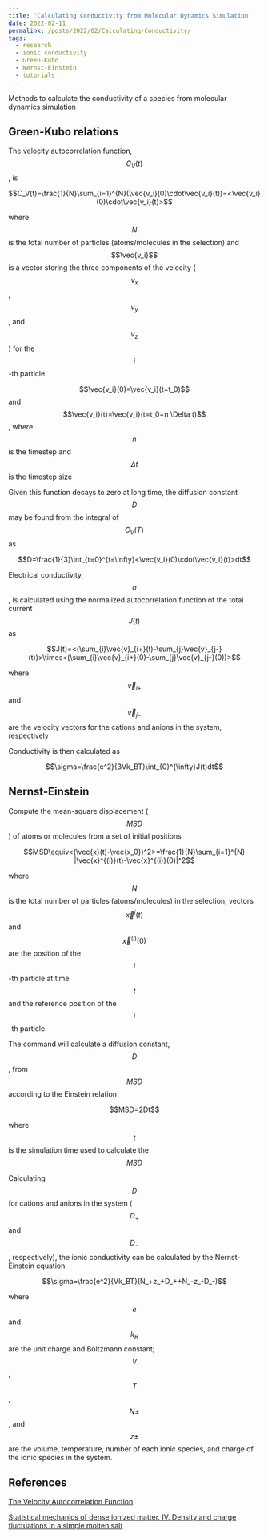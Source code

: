 ```yaml
---
title: 'Calculating Conductivity from Molecular Dynamics Simulation'
date: 2022-02-11
permalink: /posts/2022/02/Calculating-Conductivity/
tags:
  - research
  - ionic conductivity
  - Green-Kubo
  - Nernst-Einstein
  - tutorials
---
```


Methods to calculate the conductivity of a species from molecular dynamics simulation

## Green-Kubo relations
The velocity autocorrelation function, $$C_V(t)$$, is

<p style="text-align: center;">$$C_V(t)=\frac{1}{N}\sum_{i=1}^{N}(\vec{v_i}(0)\cdot\vec{v_i}(t))=<\vec{v_i}(0)\cdot\vec{v_i}(t)>$$</p>

where $$N$$ is the total number of particles (atoms/molecules in the selection) and $$\vec{v_i}$$ is a vector storing the three components of the velocity ($$v_x$$, $$v_y$$, and $$v_z$$) for the $$i$$-th particle.

$$\vec{v_i}(0)=\vec{v_i}(t=t_0)$$ and $$\vec{v_i}(t)=\vec{v_i}(t=t_0+n \Delta t)$$, where $$n$$ is the timestep and $$\Delta t$$ is the timestep size

Given this function decays to zero at long time, the diffusion constant $$D$$ may be found from the integral of $$C_V(T)$$ as

<p style="text-align: center;">$$D=\frac{1}{3}\int_{t=0}^{t=\infty}<\vec{v_i}(0)\cdot\vec{v_i}(t)>dt$$</p>

Electrical conductivity, $$\sigma$$, is calculated using the normalized autocorrelation function of the total current $$J(t)$$ as

<p style="text-align: center;">$$J(t)=<(\sum_{i}\vec{v}_{i+}(t)-\sum_{j}\vec{v}_{j-}(t))>\times<(\sum_{i}\vec{v}_{i+}(0)-\sum_{j}\vec{v}_{j-}(0))>$$</p>

where $$\vec{v}_{i+}$$ and $$\vec{v}_{j-}$$ are the velocity vectors for the cations and anions in the system, respectively

Conductivity is then calculated as

<p style="text-align: center;">$$\sigma=\frac{e^2}{3Vk_BT}\int_{0}^{\infty}J(t)dt$$</p>

## Nernst-Einstein
Compute the mean-square displacement ($$MSD$$) of atoms or molecules from a set of initial positions

<p style="text-align: center;">$$MSD\equiv<(\vec{x}(t)-\vec{x_0})^2>=\frac{1}{N}\sum_{i=1}^{N} |\vec{x}^{(i)}(t)-\vec{x}^{(i)}(0)|^2$$</p>

where $$N$$ is the total number of particles (atoms/molecules) in the selection, vectors $$\vec{x}^{i}(t)$$ and $$\vec{x}^{(i)}(0)$$ are the position of the $$i$$-th particle at time $$t$$ and the reference position of the $$i$$-th particle.

The command will calculate a diffusion constant, $$D$$, from $$MSD$$ according to the Einstein relation

<p style="text-align: center;">$$MSD=2Dt$$</p>

where $$t$$ is the simulation time used to calculate the $$MSD$$

Calculating $$D$$ for cations and anions in the system ($$D_+$$ and $$D_-$$, respectively), the ionic conductivity can be calculated by the Nernst-Einstein equation

<p style="text-align: center;">$$\sigma=\frac{e^2}{Vk_BT}(N_+z_+D_++N_-z_-D_-)$$</p>

where $$e$$ and $$k_B$$ are the unit charge and Boltzmann constant; $$V$$, $$T$$, $$N\pm$$, and $$z\pm$$ are the volume, temperature, number of each ionic species, and charge of the ionic species in the system.

## References
[The Velocity Autocorrelation Function](https://www.ucl.ac.uk/~ucfbasc/Theory/vaf.html#:~:text=The%20velocity%20autocorrelation%20function%20)

[Statistical mechanics of dense ionized matter. IV. Density and charge fluctuations in a simple molten salt](https://doi.org/10.1103/PhysRevA.11.2111)
